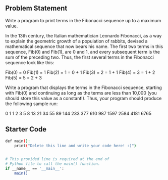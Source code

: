## Problem Statement

Write a program to print terms in the Fibonacci sequence up to a maximum value.

In the 13th century, the Italian mathematician Leonardo Fibonacci, as a way to explain the geometric growth of a population of rabbits, devised a mathematical sequence that now bears his name. The first two terms in this sequence, Fib(0) and Fib(1), are 0 and 1, and every subsequent term is the sum of the preceding two. Thus, the first several terms in the Fibonacci sequence look like this:

Fib(0) = 0
Fib(1) = 1
Fib(2) = 1 = 0 + 1
Fib(3) = 2 = 1 + 1
Fib(4) = 3 = 1 + 2
Fib(5) = 5 = 2 + 3

Write a program that displays the terms in the Fibonacci sequence, starting with Fib(0) and continuing as long as the terms are less than 10,000 (you should store this value as a constant!). Thus, your program should produce the following sample run:

0 
1 
1 
2 
3 
5 
8 
13
21 
34 
55 
89 
144 
233 
377 
610 
987 
1597 
2584 
4181
6765

## Starter Code

```bash
def main():
    print("Delete this line and write your code here! :)")


# This provided line is required at the end of
# Python file to call the main() function.
if __name__ == '__main__':
    main()
```
